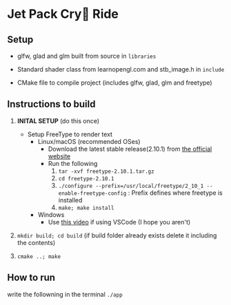 # Jet Pack Cry🥲 Ride

## Setup
- glfw, glad and glm built from source in `libraries`

- Standard shader class from learnopengl.com and stb_image.h in `include`

- CMake file to compile project (includes glfw, glad, glm and freetype)


## Instructions to build

1. <b>INITAL SETUP</b> (do this once)

    - Setup FreeType to render text 
        - Linux/macOS (recommended OSes)
            - Download the latest stable release(2.10.1) from [the official website](https://freetype.org/download.html)
            - Run the following
                1.  `tar -xvf freetype-2.10.1.tar.gz`
                2.  `cd freetype-2.10.1`
                3.  `./configure --prefix=/usr/local/freetype/2_10_1 --enable-freetype-config` : Prefix defines where freetype is installed
                4.  `make; make install`
        - Windows
            - Use [this video](https://www.youtube.com/watch?v=qW_8Dyq2asc) if using VSCode (I hope you aren't)

2. `mkdir build; cd build` (if build folder already exists delete it including the contents)
3. `cmake ..; make`

## How to run

write the followning in the terminal `./app`

